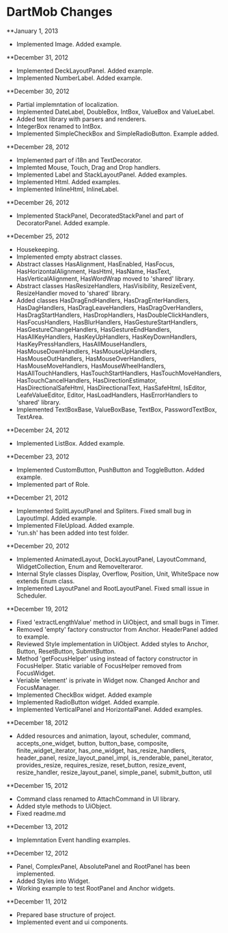DartMob Changes
==============

**January 1, 2013

* Implemented Image. Added example.

**December 31, 2012

* Implemented DeckLayoutPanel. Added example.
* Implemented NumberLabel. Added example.

**December 30, 2012

* Partial implemntation of localization.
* Implemented DateLabel, DoubleBox, IntBox, ValueBox and ValueLabel.
* Added text library with parsers and renderers.
* IntegerBox renamed to IntBox.
* Implemented SimpleCheckBox and SimpleRadioButton. Example added.

**December 28, 2012

* Implemented part of i18n and TextDecorator.
* Implemted Mouse, Touch, Drag and Drop handlers.
* Implemented Label and StackLayoutPanel. Added examples.
* Implemented Html. Added examples.
* Implemented InlineHtml, InlineLabel.

**December 26, 2012

* Implemented StackPanel, DecoratedStackPanel and part of DecoratorPanel. Added example.

**December 25, 2012

* Housekeeping.
* Implemented empty abstract classes.
* Abstract classes HasAlignment, HasEnabled, HasFocus, HasHorizontalAlignment, HasHtml, HasName, HasText, HasVerticalAlignment, HasWordWrap moved to 'shared' library.
* Abstract classes HasResizeHandlers, HasVisibility, ResizeEvent, ResizeHandler moved to 'shared' library.
* Added classes HasDragEndHandlers, HasDragEnterHandlers, HasDagHandlers, HasDragLeaveHandlers, HasDragOverHandlers, HasDragStartHandlers, HasDropHandlers, HasDoubleClickHandlers, HasFocusHandlers, HasBlurHandlers, HasGestureStartHandlers, HasGestureChangeHandlers, HasGestureEndHandlers, HasAllKeyHandlers, HasKeyUpHandlers, HasKeyDownHandlers, HasKeyPressHandlers, HasAllMouseHandlers, HasMouseDownHandlers, HasMouseUpHandlers, HasMouseOutHandlers, HasMouseOverHandlers, HasMouseMoveHandlers, HasMouseWheelHandlers, HasAllTouchHandlers, HasTouchStartHandlers, HasTouchMoveHandlers, HasTouchCancelHandlers, HasDirectionEstimator, HasDirectionalSafeHtml, HasDirectionalText, HasSafeHtml, IsEditor, LeafeValueEditor, Editor, HasLoadHandlers, HasErrorHandlers to 'shared' library.
* Implemented TextBoxBase, ValueBoxBase, TextBox, PasswordTextBox, TextArea.

**December 24, 2012

* Implemented ListBox. Added example.

**December 23, 2012

* Implemented CustomButton, PushButton and ToggleButton. Added example.
* Implemented part of Role.

**December 21, 2012

* Implemented SplitLayoutPanel and Spliters. Fixed small bug in LayoutImpl. Added example.
* Implemented FileUpload. Added example.
* 'run.sh' has been added into test folder.

**December 20, 2012

* Implemented AnimatedLayout, DockLayoutPanel, LayoutCommand, WidgetCollection, Enum and RemoveIteraror.
* Internal Style classes Display, Overflow, Position, Unit, WhiteSpace now extends Enum class.
* Implemented LayoutPanel and RootLayoutPanel. Fixed small issue in Scheduler.

**December 19, 2012

* Fixed 'extractLengthValue' method in UiObject, and small bugs in Timer.
* Removed 'empty' factory constructor from Anchor. HeaderPanel added to example.
* Reviewed Style implementation in UiObject. Added styles to Anchor, Button, ResetButton, SubmitButton.
* Method 'getFocusHelper' using instead of factory constructor in FocusHelper. Static variable of FocusHelper removed from FocusWidget.
* Veriable 'element' is private in Widget now. Changed Anchor and FocusManager.
* Implemented CheckBox widget. Added example
* Implemented RadioButton widget. Added example.
* Implemented VerticalPanel and HorizontalPanel. Added examples.

**December 18, 2012

* Added resources and animation, layout, scheduler, command, accepts_one_widget, button, button_base, composite, finite_widget_iterator, has_one_widget, has_resize_handlers, header_panel, resize_layout_panel_impl, is_renderable, panel_iterator, provides_resize, requires_resize, reset_button, resize_event, resize_handler, resize_layout_panel, simple_panel, submit_button, util

**December 15, 2012

* Command class renamed to AttachCommand in UI library.
* Added style methods to UiObject.
* Fixed readme.md

**December 13, 2012

* Implemntation Event handling examples.

**December 12, 2012

* Panel, ComplexPanel, AbsolutePanel and RootPanel has been implemented.
* Added Styles into Widget.
* Working example to test RootPanel and Anchor widgets.

**December 11, 2012

* Prepared base structure of project.
* Implemented event and ui components.